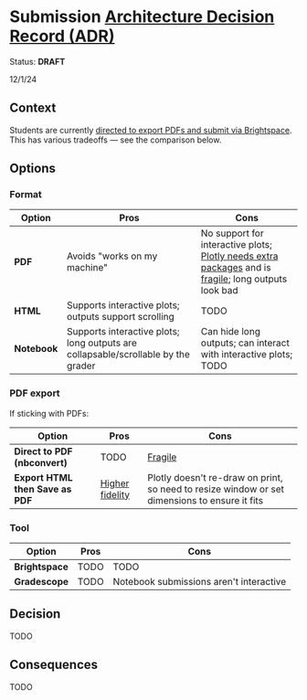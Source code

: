 # Submission [Architecture Decision Record (ADR)](https://18f.gsa.gov/2021/07/06/architecture_decision_records_helpful_now_invaluable_later/)

Status: **DRAFT**

12/1/24

## Context

Students are currently [directed to export PDFs and submit via Brightspace](../../assignments.md#submission). This has various tradeoffs — see the comparison below.

## Options

### Format

| Option       | Pros                                                                                          | Cons                                                                                                                      |
| ------------ | --------------------------------------------------------------------------------------------- | ------------------------------------------------------------------------------------------------------------------------- |
| **PDF**      | Avoids "works on my machine"                                                                  | No support for interactive plots; [Plotly needs extra packages][kaleido] and is [fragile][fragile]; long outputs look bad |
| **HTML**     | Supports interactive plots; outputs support scrolling                                         | TODO                                                                                                                      |
| **Notebook** | Supports interactive plots; long outputs are collapsable/scrollable by the grader | Can hide long outputs; can interact with interactive plots; TODO                                                          |

[kaleido]: https://plotly.com/python/static-image-export/

### PDF export

If sticking with PDFs:

| Option                           | Pros | Cons                                                                                          |
| -------------------------------- | ---- | --------------------------------------------------------------------------------------------- |
| **Direct to PDF (nbconvert)**    | TODO | [Fragile][fragile]                                                                            |
| **Export HTML then Save as PDF** | [Higher fidelity][fidelity] | Plotly doesn't re-draw on print, so need to resize window or set dimensions to ensure it fits |

[fidelity]: https://github.com/jupyterlab/jupyterlab/issues/12113
[fragile]: ../instructor_guide.md#jupyterhub-troubleshooting

### Tool

| Option           | Pros | Cons                                    |
| ---------------- | ---- | --------------------------------------- |
| **Brightspace** | TODO | TODO                                    |
| **Gradescope**   | TODO | Notebook submissions aren't interactive |

## Decision

TODO

## Consequences

TODO

